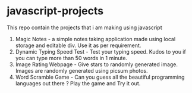 # javascript-projects
This repo contain the projects that i am making using javascript

1. Magic Notes - a simple notes taking application made using local storage and editable div. Use it as per requirement.  
2. Dynamic Typing Speed Test - Test your typing speed. Kudos to you if you can type more than 50 words in 1 minute. 
3. Image Rating Webpage - Give stars to randomly generated image. Images are randomly generated using picsum photos. 
4. Word Scramble Game - Can you guess all the beautiful programming languages out there ? Play the game and Try it out.
